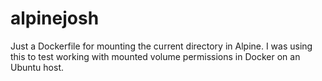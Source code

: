 # alpinejosh
Just a Dockerfile for mounting the current directory in Alpine. I was using this to test working with mounted volume permissions in Docker on an Ubuntu host.